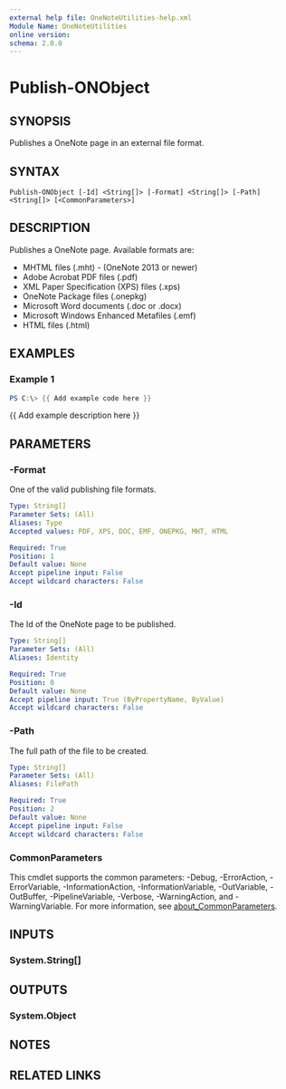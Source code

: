 ```yaml
---
external help file: OneNoteUtilities-help.xml
Module Name: OneNoteUtilities
online version:
schema: 2.0.0
---
```


# Publish-ONObject

## SYNOPSIS
Publishes a OneNote page in an external file format.

## SYNTAX

```
Publish-ONObject [-Id] <String[]> [-Format] <String[]> [-Path] <String[]> [<CommonParameters>]
```

## DESCRIPTION
Publishes a OneNote page. Available formats are:

- MHTML files (.mht) - (OneNote 2013 or newer)
- Adobe Acrobat PDF files (.pdf)
- XML Paper Specification (XPS) files (.xps)
- OneNote Package files (.onepkg)
- Microsoft Word documents (.doc or .docx)
- Microsoft Windows Enhanced Metafiles (.emf)
- HTML files (.html)

## EXAMPLES

### Example 1
```powershell
PS C:\> {{ Add example code here }}
```

{{ Add example description here }}

## PARAMETERS

### -Format
One of the valid publishing file formats.

```yaml
Type: String[]
Parameter Sets: (All)
Aliases: Type
Accepted values: PDF, XPS, DOC, EMF, ONEPKG, MHT, HTML

Required: True
Position: 1
Default value: None
Accept pipeline input: False
Accept wildcard characters: False
```

### -Id
The Id of the OneNote page to be published.

```yaml
Type: String[]
Parameter Sets: (All)
Aliases: Identity

Required: True
Position: 0
Default value: None
Accept pipeline input: True (ByPropertyName, ByValue)
Accept wildcard characters: False
```

### -Path
The full path of the file to be created.

```yaml
Type: String[]
Parameter Sets: (All)
Aliases: FilePath

Required: True
Position: 2
Default value: None
Accept pipeline input: False
Accept wildcard characters: False
```

### CommonParameters
This cmdlet supports the common parameters: -Debug, -ErrorAction, -ErrorVariable, -InformationAction, -InformationVariable, -OutVariable, -OutBuffer, -PipelineVariable, -Verbose, -WarningAction, and -WarningVariable. For more information, see [about_CommonParameters](http://go.microsoft.com/fwlink/?LinkID=113216).

## INPUTS

### System.String[]

## OUTPUTS

### System.Object
## NOTES

## RELATED LINKS
